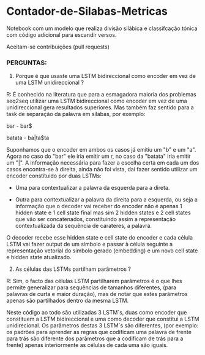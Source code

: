 # Contador-de-Silabas-Metricas
Notebook com um modelo que realiza divisão silábica e classifcação tónica com código adicional para escandir versos.

Aceitam-se contribuições (pull requests)


### PERGUNTAS:

1) Porque é que usaste uma LSTM bidireccional como encoder em vez de uma LSTM unidireccional ?

R: É conhecido na literatura que para a esmagadora maioria dos problemas seq2seq utilizar uma LSTM bidireccional como encoder em vez de uma unidireccional gera resultados superiores. Mas também faz sentido para a task de separação da palavra em sílabas, por exemplo:

bar - bar$

batata - ba|ta$ta

Suponhamos que o encoder em ambos os casos já emitiu um "b" e um "a". Agora no caso do "bar" ele iria emitir um r, no caso da "batata" iria emitir um "|". A informação necessária para fazer a escolha certa em cada um dos casos encontra-se à direita, ainda não foi vista, daí fazer sentido utilizar um encoder constítuido por duas LSTMs: 

- Uma para contextualizar a palavra da esquerda para a direta.

- Outra para contextualizar a palavra da direita para a esquerda, ou seja  a informação que o decoder vai receber do encoder não é apenas 1 hidden state e 1 cell state final mas sim 2 hidden states e 2 cell states que vão ser concatenados, constituindo assim a representação contextualizada da sequência de carateres, a palavra.

O decoder recebe esse hidden state e cell state do encoder e cada célula LSTM vai fazer output de um símbolo e passar à célula seguinte a representação vetorial do símbolo gerado (embedding) e um novo cell state e hidden state atualizado.

2) As células das LSTMs partilham parâmetros ?

R: Sim, o facto das células LSTM partilharem parâmetros é o que lhes permite generalizar para sequências de tamanhos diferentes, (para palavras de curta e maior duração), mas de notar que estes parâmetros apenas são partilhados dentro da mesma LSTM. 

Neste código ao todo são utilizadas 3 LSTM´s, duas como encoder que constituem a LSTM bidireccional e uma como decoder que constitui a LSTM unidirecional. Os parâmetros destas 3 LSTM´s são diferentes, (por exemplo: os padrões para aprender as regras que codificam uma palavra de frente para trás são diferente dos parâmetros que a codificam de trás para a frente) apenas interiormente as células de cada uma são iguais.
